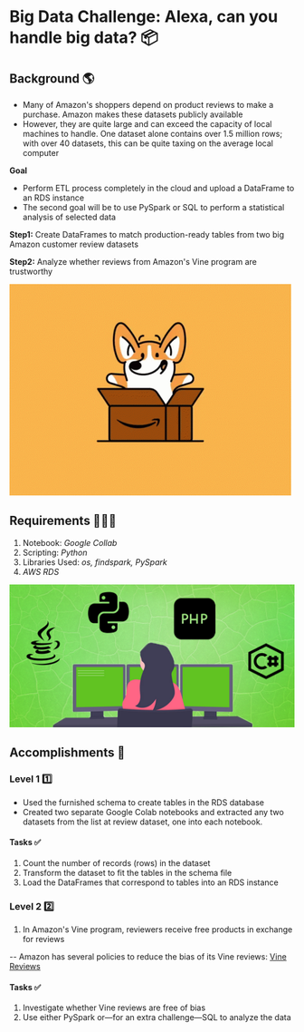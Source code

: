 # Big Data Challenge: Alexa, can you handle big data? 📦

## Background 🌎

- Many of Amazon's shoppers depend on product reviews to make a purchase. Amazon makes these datasets publicly available 
- However, they are quite large and can exceed the capacity of local machines to handle. One dataset alone contains over 1.5 million rows; with over 40 datasets, this can be quite taxing on the average local computer

**Goal**
- Perform ETL process completely in the cloud and upload a DataFrame to an RDS instance
- The second goal will be to use PySpark or SQL to perform a statistical analysis of selected data

**Step1:** Create DataFrames to match production-ready tables from two big Amazon customer review datasets

**Step2:** Analyze whether reviews from Amazon's Vine program are trustworthy

![Amazon GIF](/images/1.gif)

## Requirements 👩🏻‍💻

1. Notebook: *Google Collab*
2. Scripting: *Python*
3. Libraries Used: *os, findspark, PySpark*
4. *AWS RDS*

![Code](/images/1.jpg)

## Accomplishments 🎯

### Level 1 1️⃣

- Used the furnished schema to create tables in the RDS database
- Created two separate Google Colab notebooks and extracted any two datasets from the list at review dataset, one into each notebook.

#### Tasks ✅

1. Count the number of records (rows) in the dataset
2. Transform the dataset to fit the tables in the schema file
3. Load the DataFrames that correspond to tables into an RDS instance

### Level 2 2️⃣

1. In Amazon's Vine program, reviewers receive free products in exchange for reviews

-- Amazon has several policies to reduce the bias of its Vine reviews: [Vine Reviews](https://www.amazon.com/gp/vine/help?ie=UTF8)

#### Tasks ✅

1. Investigate whether Vine reviews are free of bias
2. Use either PySpark or—for an extra challenge—SQL to analyze the data


